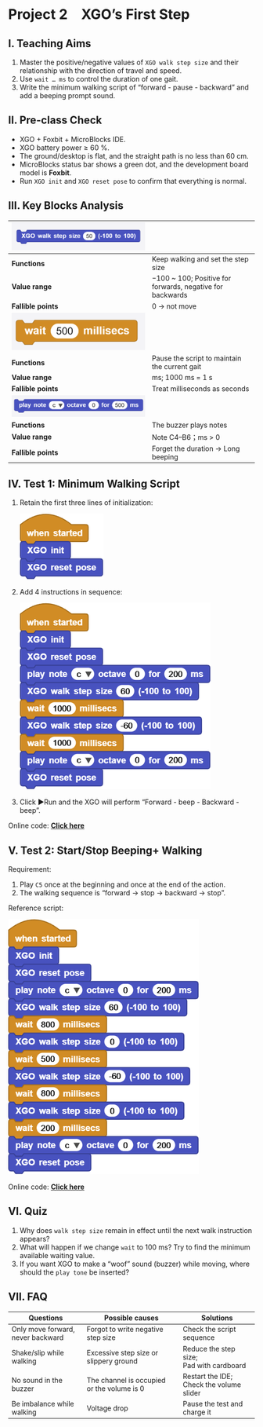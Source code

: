 # Project 2 XGO’s First Step

## Ⅰ. Teaching Aims

1. Master the positive/negative values of `XGO walk step size` and their relationship with the direction of travel and speed.
2. Use  `wait … ms` to control the duration of one gait.
3. Write the minimum walking script of “forward - pause - backward” and add a beeping prompt sound.



## Ⅱ. Pre-class Check

- XGO + Foxbit + MicroBlocks IDE.
- XGO battery power ≥ 60 %. 
- The ground/desktop is flat, and the straight path is no less than 60 cm.
- MicroBlocks status bar shows a green dot, and the development board model is **Foxbit**.
- Run `XGO init` and `XGO reset pose` to confirm that everything is normal.



## Ⅲ. Key Blocks Analysis

| ![Img](media/img-20250715152112.png) |             |
|------|------|
| **Functions** | Keep walking and set the step size |
| **Value range** | −100 ~ 100; Positive for forwards, negative for backwards |
| **Fallible points** | 0 → not move |
| ![Img](../media/img-20250715152204.png) |  |
| **Functions** | Pause the script to maintain the current gait |
| **Value range** | ms; 1000 ms = 1 s |
| **Fallible points** | Treat milliseconds as seconds |
| ![Img](../media/img-20250715152326.png) |                         |
| **Functions** | The buzzer plays notes |
| **Value range** | Note C4–B6；ms > 0 |
| **Fallible points** | Forget the duration → Long beeping |



## Ⅳ. Test 1: Minimum Walking Script

1. Retain the first three lines of initialization:

   ![Img](../media/scriptImage233748.png)

2. Add 4 instructions in sequence:  

   ![Img](../media/scriptImage158655.png)

3. Click ▶Run and the XGO will perform “Forward - beep - Backward - beep”.

Online code: **[Click here](https://microblocks.fun/run/microblocks.html#scripts=GP%20Script%0Adepends%20%27Tone%27%20%27XGO%20Lite%27%0A%0Ascript%20446%2068%20%7B%0AwhenStarted%0Axgo_init%0Axgo_reset_pose%0A%27play%20tone%27%20%27nt%3Bc%27%200%20200%0Axgo_walk%2060%0AwaitMillis%201000%0Axgo_walk%20-60%0AwaitMillis%201000%0A%27play%20tone%27%20%27nt%3Bc%27%200%20200%0Axgo_reset_pose%0A%7D%0A%0A)**  



## Ⅴ. Test 2: Start/Stop Beeping+ Walking

Requirement:

1. Play `C5` once at the beginning and once at the end of the action.
2. The walking sequence is “forward → stop → backward → stop”.

Reference script:

![Img](../media/scriptImage474206.png)

Online code: **[Click here](https://microblocks.fun/run/microblocks.html#scripts=GP%20Script%0Adepends%20%27Tone%27%20%27XGO%20Lite%27%0A%0Ascript%20554%2068%20%7B%0AwhenStarted%0Axgo_init%0Axgo_reset_pose%0A%27play%20tone%27%20%27nt%3Bc%27%200%20200%0Axgo_walk%2060%0AwaitMillis%20800%0Axgo_walk%200%0AwaitMillis%20500%0Axgo_walk%20-60%0AwaitMillis%20800%0Axgo_walk%200%0AwaitMillis%20200%0A%27play%20tone%27%20%27nt%3Bc%27%200%20200%0Axgo_reset_pose%0A%7D%0A%0A)**  



## Ⅵ. Quiz

1. Why does `walk step size` remain in effect until the next walk instruction appears?
2. What will happen if we change `wait` to 100 ms? Try to find the minimum available waiting value.
3. If you want XGO to make a “woof” sound (buzzer) while moving, where should the `play tone` be inserted?



## Ⅶ. FAQ

| Questions      | Possible causes    | Solutions              |
|------|----------|----------|
| Only move forward, <br>never backward | Forgot to write negative step size | Check the script sequence |
| Shake/slip while walking | Excessive step size or slippery ground | Reduce the step size;<br/> Pad with cardboard |
| No sound in the buzzer | The channel is occupied <br/>or the volume is 0 | Restart the IDE; <br/>Check the volume slider |
| Be imbalance while walking | Voltage drop | Pause the test and charge it |

